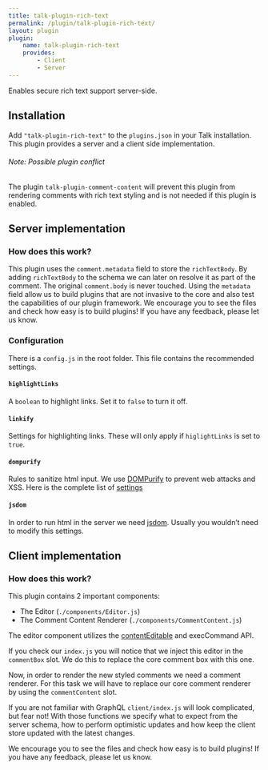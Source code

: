 ```yaml
---
title: talk-plugin-rich-text
permalink: /plugin/talk-plugin-rich-text/
layout: plugin
plugin:
    name: talk-plugin-rich-text
    provides:
        - Client
        - Server
---
```


Enables secure rich text support server-side.

## Installation

Add `"talk-plugin-rich-text"` to the `plugins.json` in your Talk installation.
This plugin provides a server and a client side implementation.

###### Note: Possible plugin conflict
The plugin `talk-plugin-comment-content` will prevent this plugin from rendering comments with rich text styling and is not needed if this plugin is enabled.

## Server implementation

### How does this work?

This plugin uses the `comment.metadata` field to store the `richTextBody`. By
adding `richTextBody` to the schema we can later on resolve it as part of the
comment. The original `comment.body` is never touched. Using the `metadata`
field allow us to build plugins that are not invasive to the core and also test
the capabilities of our plugin framework. We encourage you to see the files and
check how easy is to build plugins! If you have any feedback, please let us
know.

### Configuration

There is a `config.js` in the root folder. This file contains the recommended
settings.

#### `highlightLinks`

A `boolean` to highlight links.  Set it to `false` to turn it off.

#### `linkify`

Settings for highlighting links. These will only apply if `higlightLinks` is set to `true`.

#### `dompurify`

Rules to sanitize html input.  We use [DOMPurify](https://github.com/cure53/DOMPurify) to prevent web attacks and XSS. Here is the complete list of [settings](https://github.com/cure53/DOMPurify)

#### `jsdom`

In order to run html in the server we need [jsdom](https://github.com/jsdom/jsdom). Usually you wouldn’t need to modify this settings.

## Client implementation

### How does this work?

This plugin contains 2 important components:

- The Editor (`./components/Editor.js`)
- The Comment Content Renderer (`./components/CommentContent.js`)

The editor component utilizes the [contentEditable](https://developer.mozilla.org/en-US/docs/Web/Guide/HTML/Editable_content) and execCommand API.

If you check our `index.js` you will notice that we inject this editor in the
`commentBox` slot. We do this to replace the core comment box with this one.

Now, in order to render the new styled comments we need a comment renderer. For
this task we will have to replace our core comment renderer by using the
`commentContent` slot.

If you are not familiar with GraphQL `client/index.js` will look complicated,
but fear not! With those functions we specify what to expect from the server
schema, how to perform optimistic updates and how keep the client store updated
with the latest changes.

We encourage you to see the files and check how easy is to build plugins! If you
have any feedback, please let us know.
